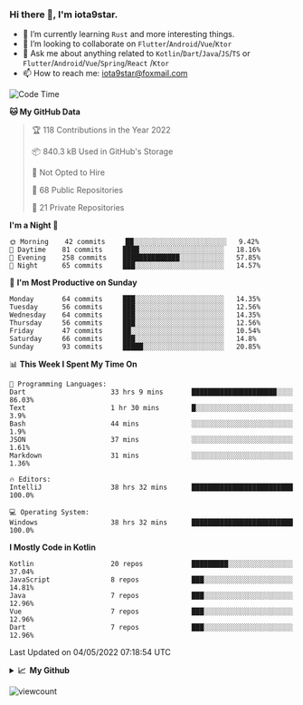 ### Hi there 👋, I'm iota9star.

- 🌱 I’m currently learning `Rust` and more interesting things.
- 👯 I’m looking to collaborate on `Flutter`/`Android`/`Vue`/`Ktor`
- 💬 Ask me about anything related to `Kotlin`/`Dart`/`Java`/`JS`/`TS` or `Flutter`/`Android`/`Vue`/`Spring`/`React`
  /`Ktor`
- 📫 How to reach me: [iota9star@foxmail.com](iota9star@foxmail.com)



<!--START_SECTION:waka-->
![Code Time](http://img.shields.io/badge/Code%20Time-2%2C864%20hrs%2051%20mins-blue)

**🐱 My GitHub Data** 

> 🏆 118 Contributions in the Year 2022
 > 
> 📦 840.3 kB Used in GitHub's Storage 
 > 
> 🚫 Not Opted to Hire
 > 
> 📜 68 Public Repositories 
 > 
> 🔑 21 Private Repositories  
 > 
**I'm a Night 🦉** 

```text
🌞 Morning    42 commits     ██░░░░░░░░░░░░░░░░░░░░░░░   9.42% 
🌆 Daytime    81 commits     ████░░░░░░░░░░░░░░░░░░░░░   18.16% 
🌃 Evening    258 commits    ██████████████░░░░░░░░░░░   57.85% 
🌙 Night      65 commits     ███░░░░░░░░░░░░░░░░░░░░░░   14.57%

```
📅 **I'm Most Productive on Sunday** 

```text
Monday       64 commits     ███░░░░░░░░░░░░░░░░░░░░░░   14.35% 
Tuesday      56 commits     ███░░░░░░░░░░░░░░░░░░░░░░   12.56% 
Wednesday    64 commits     ███░░░░░░░░░░░░░░░░░░░░░░   14.35% 
Thursday     56 commits     ███░░░░░░░░░░░░░░░░░░░░░░   12.56% 
Friday       47 commits     ██░░░░░░░░░░░░░░░░░░░░░░░   10.54% 
Saturday     66 commits     ███░░░░░░░░░░░░░░░░░░░░░░   14.8% 
Sunday       93 commits     █████░░░░░░░░░░░░░░░░░░░░   20.85%

```


📊 **This Week I Spent My Time On** 

```text
💬 Programming Languages: 
Dart                     33 hrs 9 mins       █████████████████████░░░░   86.03% 
Text                     1 hr 30 mins        █░░░░░░░░░░░░░░░░░░░░░░░░   3.9% 
Bash                     44 mins             ░░░░░░░░░░░░░░░░░░░░░░░░░   1.9% 
JSON                     37 mins             ░░░░░░░░░░░░░░░░░░░░░░░░░   1.61% 
Markdown                 31 mins             ░░░░░░░░░░░░░░░░░░░░░░░░░   1.36%

🔥 Editors: 
IntelliJ                 38 hrs 32 mins      █████████████████████████   100.0%

💻 Operating System: 
Windows                  38 hrs 32 mins      █████████████████████████   100.0%

```

**I Mostly Code in Kotlin** 

```text
Kotlin                   20 repos            █████████░░░░░░░░░░░░░░░░   37.04% 
JavaScript               8 repos             ███░░░░░░░░░░░░░░░░░░░░░░   14.81% 
Java                     7 repos             ███░░░░░░░░░░░░░░░░░░░░░░   12.96% 
Vue                      7 repos             ███░░░░░░░░░░░░░░░░░░░░░░   12.96% 
Dart                     7 repos             ███░░░░░░░░░░░░░░░░░░░░░░   12.96%

```



 Last Updated on 04/05/2022 07:18:54 UTC
<!--END_SECTION:waka-->

<details>
  <summary><b>📈&nbsp;&nbsp;My Github</b></summary>
  <br>
  <img src='https://github-profile-trophy.vercel.app/?username=iota9star'>
  <img src='https://bad-apple-github-readme.vercel.app/api?show_bg=1&username=iota9star&hide_title=true'>
  <img src='http://cr-skills-chart-widget.azurewebsites.net/api/api?username=iota9star'>
</details>


![viewcount](https://count.getloli.com/get/@iota9star?theme=rule34)
